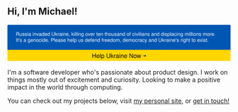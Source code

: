 ## Hi, I'm Michael!

[![SWUbanner](https://raw.githubusercontent.com/vshymanskyy/StandWithUkraine/main/banner2-direct.svg)](https://vshymanskyy.github.io/StandWithUkraine)

I'm a software developer who's passionate about product design. I work on things mostly out of excitement and curiosity. Looking to make a positive impact in the world through computing.

You can check out my projects below, visit [my personal site](https://bullington.xyz), or [get in touch!](mailto:michael@bullington.xyz)
